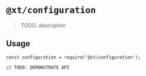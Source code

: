 # `@xt/configuration`

> TODO: description

## Usage

```
const configuration = require('@xt/configuration');

// TODO: DEMONSTRATE API
```
